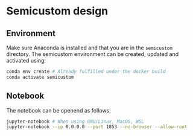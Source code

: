 # Semicustom design

## Environment

Make sure Anaconda is installed and that you are in the `semicustom` directory. The semicustom environment can be created, updated and activated using:

```sh
conda env create # Already fulfilled under the docker build
conda activate semicustom
```

## Notebook

The notebook can be openend as follows:

```sh
jupyter-notebook # When using GNU/Linux, MacOS, WSL
jupyter-notebook --ip 0.0.0.0 --port 1853 --no-browser --allow-root
```
